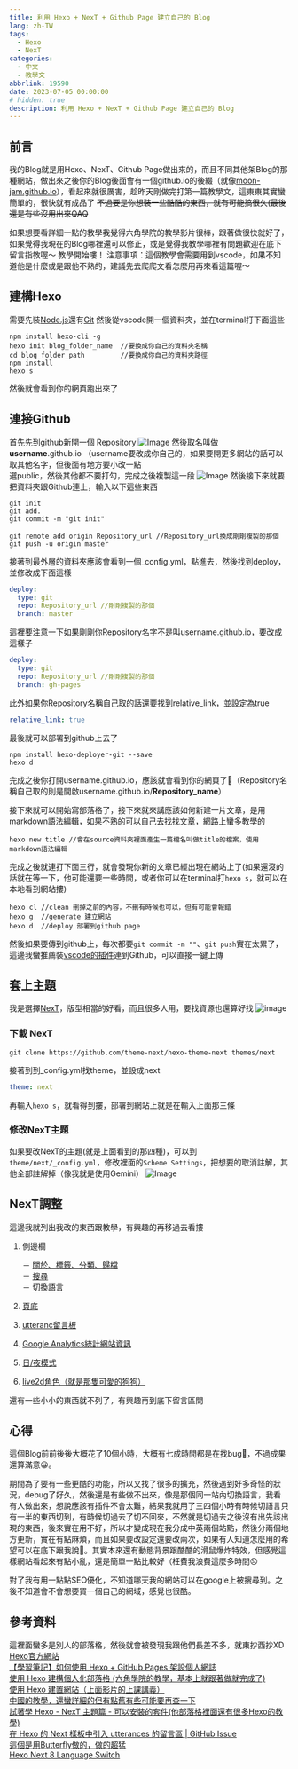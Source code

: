 ```yaml
---
title: 利用 Hexo + NexT + Github Page 建立自己的 Blog
lang: zh-TW
tags:
  - Hexo
  - NexT
categories:
  - 中文
  - 教學文
abbrlink: 19590
date: 2023-07-05 00:00:00
# hidden: true
description: 利用 Hexo + NexT + Github Page 建立自己的 Blog
---
```


## 前言

我的Blog就是用Hexo、NexT、Github Page做出來的，而且不同其他架Blog的那種網站，做出來之後你的Blog後面會有一個github.io的後綴（就像[moon-jam.github.io](https://moon-jam.github.io)），看起來就很厲害，趁昨天剛做完打第一篇教學文，這東東其實蠻簡單的，很快就有成品了
~~不過要是你想裝一些酷酷的東西，就有可能搞很久(最後還是有些沒用出來QAQ~~

如果想要看詳細一點的教學我覺得六角學院的教學影片很棒，跟著做很快就好了，如果覺得我現在的Blog哪裡還可以修正，或是覺得我教學哪裡有問題歡迎在底下留言指教喔～
教學開始嘍！
注意事項：這個教學會需要用到vscode，如果不知道他是什麼或是跟他不熟的，建議先去爬爬文看怎麼用再來看這篇喔～

## 建構Hexo

需要先裝[Node.js](https://nodejs.org/en)還有[Git](https://git-scm.com/downloads)
然後從vscode開一個資料夾，並在terminal打下面這些

``` no
npm install hexo-cli -g
hexo init blog_folder_name  //要換成你自己的資料夾名稱
cd blog_folder_path         //要換成你自己的資料夾路徑
npm install
hexo s
```

然後就會看到你的網頁跑出來了

## 連接Github

首先先到github新開一個 Repository
![Image](https://i.imgur.com/yadvxfF.png)
然後取名叫做**username**.github.io （username要改成你自己的，如果要開更多網站的話可以取其他名字，但後面有地方要小改一點  
選public，然後其他都不要打勾，完成之後複製這一段
![Image](https://i.imgur.com/XwrVZEQ.png)
然後接下來就要把資料夾跟Github連上，輸入以下這些東西

``` no
git init
git add.
git commit -m "git init"

git remote add origin Repository_url //Repository_url換成剛剛複製的那個
git push -u origin master
```

接著到最外層的資料夾應該會看到一個_config.yml，點進去，然後找到deploy，並修改成下面這樣

``` yml
deploy:
  type: git
  repo: Repository_url //剛剛複製的那個
  branch: master
```

這裡要注意一下如果剛剛你Repository名字不是叫username.github.io，要改成這樣子

``` yml
deploy:
  type: git
  repo: Repository_url //剛剛複製的那個
  branch: gh-pages
```

此外如果你Repository名稱自己取的話還要找到relative_link，並設定為true

```yml
relative_link: true
```

最後就可以部署到github上去了

``` no
npm install hexo-deployer-git --save
hexo d
```

完成之後你打開username.github.io，應該就會看到你的網頁了🎉（Repository名稱自己取的則是開啟username.github.io/**Repository_name**）

接下來就可以開始寫部落格了，接下來就來講應該如何新建一片文章，是用markdown語法編輯，如果不熟的可以自己去找找文章，網路上蠻多教學的  

``` no
hexo new title //會在source資料夾裡面產生一篇檔名叫做title的檔案，使用markdown語法編輯
```

完成之後就連打下面三行，就會發現你新的文章已經出現在網站上了(如果還沒的話就在等一下，他可能還要一些時間，或者你可以在terminal打```hexo s```，就可以在本地看到網站摟)

``` no
hexo cl //clean 刪掉之前的內容，不刪有時候也可以，但有可能會報錯
hexo g  //generate 建立網站
hexo d  //deploy 部署到github page
```

然後如果要傳到github上，每次都要```git commit -m ""```、```git push```實在太累了，這邊我蠻推薦裝[vscode的插件](https://marketplace.visualstudio.com/items?itemName=KnisterPeter.vscode-github)連到Github，可以直接一鍵上傳

## 套上主題

我是選擇[NexT](https://theme-next.js.org)，版型相當的好看，而且很多人用，要找資源也還算好找
![image](https://user-images.githubusercontent.com/16272760/63487983-da41b080-c4df-11e9-951c-64883a8a5e9b.png)

### 下載 NexT

``` no
git clone https://github.com/theme-next/hexo-theme-next themes/next
```

接著到到_config.yml找theme，並設成next

``` yml
theme: next
```

再輸入```hexo s```，就看得到摟，部署到網站上就是在輸入上面那三條

### 修改NexT主題

如果要改NexT的主題(就是上面看到的那四種)，可以到```theme/next/_config.yml```，修改裡面的```Scheme Settings```，把想要的取消註解，其他全部註解掉（像我就是使用Gemini）
![Image](https://i.imgur.com/iXejwcC.png)

## NexT調整

這邊我就列出我改的東西跟教學，有興趣的再移過去看摟  

1. 側邊欄

    － [關於、標籤、分類、歸檔](/NexT-sidebar-about-tag-category-archives)  
    － [搜尋](/NexT-sidebar-search)  
    － [切換語言](/NexT-sidebar-switch-lang)  

2. [頁底](/NexT-footer)
3. [utteranc留言板](/NexT-footer)
4. [Google Analytics統計網站資訊](/NexT-google-analytics)
5. [日/夜模式](/NexT-day-night-mode)
6. [live2d角色（就是那隻可愛的狗狗）](/NexT-live2d)

還有一些小小的東西就不列了，有興趣再到底下留言區問

## 心得

這個Blog前前後後大概花了10個小時，大概有七成時間都是在找bug🥲，不過成果還算滿意😀。

期間為了要有一些更酷的功能，所以又找了很多的擴充，然後遇到好多奇怪的狀況，debug了好久，然後還是有些做不出來，像是那個同一站內切換語言，我看有人做出來，想說應該有插件不會太難，結果我就用了三四個小時有時候切語言只有一半的東西切到，有時候切過去了切不回來，不然就是切過去之後沒有出先該出現的東西，後來實在用不好，所以才變成現在我分成中英兩個站點，然後分兩個地方更新，實在有點麻煩，而且如果要改設定還要改兩次，如果有人知道怎麼用的希望可以在底下跟我說🙏。其實本來還有動態背景跟酷酷的滑鼠爆炸特效，但感覺這樣網站看起來有點小亂，還是簡單一點比較好（枉費我浪費這麼多時間😠

對了我有用一點點SEO優化，不知道哪天我的網站可以在google上被搜尋到。之後不知道會不會想要買一個自己的網域，感覺也很酷。

## 參考資料

這裡面蠻多是別人的部落格，然後就會被發現我跟他們長差不多，就東抄西抄XD  
[Hexo官方網站](https://hexo.io/zh-tw/)  
[【學習筆記】如何使用 Hexo + GitHub Pages 架設個人網誌](https://hackmd.io/@Heidi-Liu/note-hexo-github#【學習筆記】如何使用-Hexo--GitHub-Pages-架設個人網誌)  
[使用 Hexo 建構個人化部落格 (六角學院的教學，基本上就跟著做就完成了)](https://youtu.be/jOJI9ekTzK8)  
[使用 Hexo 建置網站（上面影片的上課講義）](https://paper.dropbox.com/doc/Hexo--7zSMDUvNPffmjdilVv3AA)  
[中國的教學，還蠻詳細的但有點舊有些可能要再查一下](https://blog.csdn.net/as480133937/article/details/100138838)  
[試著學 Hexo - NexT 主題篇 - 可以安裝的套件(他部落格裡面還有很多Hexo的教學)](https://israynotarray.com/hexo/20201003/38607376/)  
[在 Hexo 的 Next 樣板中引入 utterances 的留言區 | GitHub Issue](https://nijialin.com/2021/05/15/hexo-utterances-comment/)  
[這個是用Butterfly做的，做的超猛](https://zsyyblog.com)  
[Hexo Next 8 Language Switch](https://siriusq.top/en/hexo-hext-8-language-switch.html)
